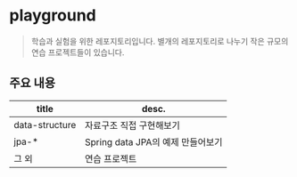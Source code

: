 # playground
> 학습과 실험을 위한 레포지토리입니다.
> 별개의 레포지토리로 나누기 작은 규모의 연습 프로젝트들이 있습니다.

## 주요 내용
| title | desc. |
|-------|-------|
| data-structure | 자료구조 직접 구현해보기 |
| jpa-* | Spring data JPA의 예제 만들어보기 |
| 그 외 | 연습 프로젝트 |
